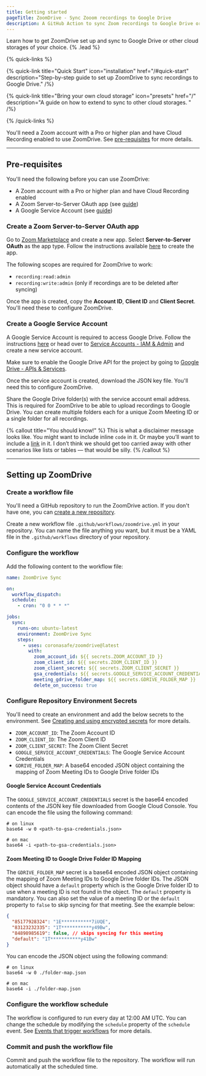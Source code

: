 ```yaml
---
title: Getting started
pageTitle: ZoomDrive - Sync Zooom recordings to Google Drive
description: A GitHub Action to sync Zoom recordings to Google Drive or other cloud storages of your choice.
---
```


Learn how to get ZoomDrive set up and sync to Google Drive or other cloud storages of your choice. {% .lead %}

{% quick-links %}

{% quick-link title="Quick Start" icon="installation" href="/#quick-start" description="Step-by-step guide to set up ZoomDrive to sync recordings to Google Drive." /%}

{% quick-link title="Bring your own cloud storage" icon="presets" href="/" description="A guide on how to extend to sync to other cloud storages. " /%}

{% /quick-links %}

You'll need a Zoom account with a Pro or higher plan and have Cloud Recording enabled to use ZoomDrive. See [pre-requisites](/#pre-requisites) for more details.

---

## Pre-requisites

You'll need the following before you can use ZoomDrive:

- A Zoom account with a Pro or higher plan and have Cloud Recording enabled
- A Zoom Server-to-Server OAuth app (see [guide](/#create-a-zoom-server-to-server-oauth-app))
- A Google Service Account (see [guide](/#create-a-google-service-account))

### Create a Zoom Server-to-Server OAuth app

Go to [Zoom Marketplace](https://marketplace.zoom.us/develop/create) and create a new app. Select **Server-to-Server OAuth** as the app type. Follow the instructions available [here](https://developers.zoom.us/docs/internal-apps/create/) to create the app.

The following scopes are required for ZoomDrive to work:

- `recording:read:admin`
- `recording:write:admin` (only if recordings are to be deleted after syncing)

Once the app is created, copy the **Account ID**, **Client ID** and **Client Secret**. You'll need these to configure ZoomDrive.

### Create a Google Service Account

A Google Service Account is required to access Google Drive. Follow the instructions [here](https://developers.google.com/identity/protocols/oauth2/service-account) or head over to [Service Accounts - IAM & Admin](https://console.cloud.google.com/iam-admin/serviceaccounts) and create a new service account.

Make sure to enable the Google Drive API for the project by going to [Google Drive - APIs & Services](https://console.cloud.google.com/apis/api/drive.googleapis.com/credentials).

Once the service account is created, download the JSON key file. You'll need this to configure ZoomDrive.

Share the Google Drive folder(s) with the service account email address. This is required for ZoomDrive to be able to upload recordings to Google Drive. You can create multiple folders each for a unique Zoom Meeting ID or a single folder for all recordings.

{% callout title="You should know!" %}
This is what a disclaimer message looks like. You might want to include inline `code` in it. Or maybe you’ll want to include a [link](/) in it. I don’t think we should get too carried away with other scenarios like lists or tables — that would be silly.
{% /callout %}

---

## Setting up ZoomDrive

### Create a workflow file

You'll need a GitHub repository to run the ZoomDrive action. If you don't have one, you can [create a new repository](https://github.com/new).

Create a new workflow file `.github/workflows/zoomdrive.yml` in your repository. You can name the file anything you want, but it must be a YAML file in the `.github/workflows` directory of your repository.

### Configure the workflow

Add the following content to the workflow file:

```yaml
name: ZoomDrive Sync

on:
  workflow_dispatch:
  schedule:
    - cron: "0 0 * * *"

jobs:
  sync:
    runs-on: ubuntu-latest
    environment: ZoomDrive Sync
    steps:
      - uses: coronasafe/zoomdrive@latest
        with:
          zoom_account_id: ${{ secrets.ZOOM_ACCOUNT_ID }}
          zoom_client_id: ${{ secrets.ZOOM_CLIENT_ID }}
          zoom_client_secret: ${{ secrets.ZOOM_CLIENT_SECRET }}
          gsa_credentials: ${{ secrets.GOOGLE_SERVICE_ACCOUNT_CREDENTIALS }}
          meeting_gdrive_folder_map: ${{ secrets.GDRIVE_FOLDER_MAP }}
          delete_on_success: true
```

### Configure Repository Environment Secrets

You'll need to create an environment and add the below secrets to the environment. See [Creating and using encrypted secrets](https://docs.github.com/en/actions/reference/encrypted-secrets) for more details.

- `ZOOM_ACCOUNT_ID`: The Zoom Account ID
- `ZOOM_CLIENT_ID`: The Zoom Client ID
- `ZOOM_CLIENT_SECRET`: The Zoom Client Secret
- `GOOGLE_SERVICE_ACCOUNT_CREDENTIALS`: The Google Service Account Credentials
- `GDRIVE_FOLDER_MAP`: A base64 encoded JSON object containing the mapping of Zoom Meeting IDs to Google Drive folder IDs

#### Google Service Account Credentials

The `GOOGLE_SERVICE_ACCOUNT_CREDENTIALS` secret is the base64 encoded contents of the JSON key file downloaded from Google Cloud Console. You can encode the file using the following command:

```shell
# on linux
base64 -w 0 <path-to-gsa-credentials.json>

# on mac
base64 -i <path-to-gsa-credentials.json>
```

#### Zoom Meeting ID to Google Drive Folder ID Mapping

The `GDRIVE_FOLDER_MAP` secret is a base64 encoded JSON object containing the mapping of Zoom Meeting IDs to Google Drive folder IDs. The JSON object should have a `default` property which is the Google Drive folder ID to use when a meeting ID is not found in the object. The `default` property is mandatory. You can also set the value of a meeting ID or the `default` property to `false` to skip syncing for that meeting. See the example below:

```json
{
  "85177928324": "1E***********7iUQE",
  "83123232335": "1T***********y49Bw",
  "84898985619": false, // skips syncing for this meeting
  "default": "1T***********y41Bw"
}
```

You can encode the JSON object using the following command:

```shell
# on linux
base64 -w 0 ./folder-map.json

# on mac
base64 -i ./folder-map.json
```

### Configure the workflow schedule

The workflow is configured to run every day at 12:00 AM UTC. You can change the schedule by modifying the `schedule` property of the `schedule` event. See [Events that trigger workflows](https://docs.github.com/en/actions/reference/events-that-trigger-workflows) for more details.

### Commit and push the workflow file

Commit and push the workflow file to the repository. The workflow will run automatically at the scheduled time.

